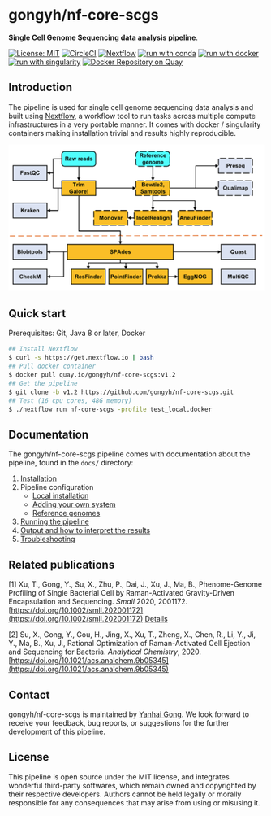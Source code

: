 # gongyh/nf-core-scgs

**Single Cell Genome Sequencing data analysis pipeline**.

[![License: MIT](https://img.shields.io/badge/License-MIT-yellow.svg)](https://opensource.org/licenses/MIT)
[![CircleCI](https://dl.circleci.com/status-badge/img/gh/gongyh/nf-core-scgs/tree/master.svg?style=svg)](https://dl.circleci.com/status-badge/redirect/gh/gongyh/nf-core-scgs/tree/master)
[![Nextflow](https://img.shields.io/badge/nextflow-%E2%89%A520.04.0-brightgreen.svg)](https://www.nextflow.io/)
[![run with conda](http://img.shields.io/badge/run%20with-conda-3EB049?labelColor=000000&logo=anaconda)](https://docs.conda.io/en/latest/)
[![run with docker](https://img.shields.io/badge/run%20with-docker-0db7ed?labelColor=000000&logo=docker)](https://www.docker.com/)
[![run with singularity](https://img.shields.io/badge/run%20with-singularity-1d355c.svg?labelColor=000000)](https://sylabs.io/docs/)
[![Docker Repository on Quay](https://quay.io/repository/gongyh/nf-core-scgs/status "Docker Repository on Quay")](https://quay.io/repository/gongyh/nf-core-scgs)

## Introduction

The pipeline is used for single cell genome sequencing data analysis and built using [Nextflow](https://www.nextflow.io), a workflow tool to run tasks across multiple compute infrastructures in a very portable manner. It comes with docker / singularity containers making installation trivial and results highly reproducible.

![Schematic image of scgs pipeline](scgs_pipeline.png)

## Quick start

Prerequisites: Git, Java 8 or later, Docker

```bash
## Install Nextflow
$ curl -s https://get.nextflow.io | bash
## Pull docker container
$ docker pull quay.io/gongyh/nf-core-scgs:v1.2
## Get the pipeline
$ git clone -b v1.2 https://github.com/gongyh/nf-core-scgs.git
## Test (16 cpu cores, 48G memory)
$ ./nextflow run nf-core-scgs -profile test_local,docker
```

## Documentation

The gongyh/nf-core-scgs pipeline comes with documentation about the pipeline, found in the `docs/` directory:

1. [Installation](docs/installation.md)
2. Pipeline configuration
    * [Local installation](docs/configuration/local.md)
    * [Adding your own system](docs/configuration/adding_your_own.md)
    * [Reference genomes](docs/configuration/reference_genomes.md)  
3. [Running the pipeline](docs/usage.md)
4. [Output and how to interpret the results](docs/output.md)
5. [Troubleshooting](docs/troubleshooting.md)


## Related publications

[1]  Xu, T., Gong, Y., Su, X., Zhu, P., Dai, J., Xu, J., Ma, B., Phenome-Genome Profiling of Single Bacterial Cell by Raman-Activated Gravity-Driven Encapsulation and Sequencing. *Small* 2020, 2001172. [https://doi.org/10.1002/smll.202001172](https://doi.org/10.1002/smll.202001172) [Details](https://github.com/gongyh/nf-core-scgs/blob/master/RAGE-Seq/Data.md)

[2] Su, X., Gong, Y., Gou, H., Jing, X., Xu, T., Zheng, X., Chen, R., Li, Y., Ji, Y., Ma, B., Xu, J., Rational Optimization of Raman-Activated Cell Ejection and Sequencing for Bacteria. *Analytical Chemistry*, 2020. [https://doi.org/10.1021/acs.analchem.9b05345](https://doi.org/10.1021/acs.analchem.9b05345)

## Contact

gongyh/nf-core-scgs is maintained by [Yanhai Gong](mailto:gongyh@qibebt.ac.cn). We look forward to receive your feedback, bug reports, or suggestions for the further development of this pipeline.

## License

This pipeline is open source under the MIT license, and integrates wonderful third-party softwares, which remain owned and copyrighted by their respective developers. Authors cannot be held legally or morally responsible for any consequences that may arise from using or misusing it.
